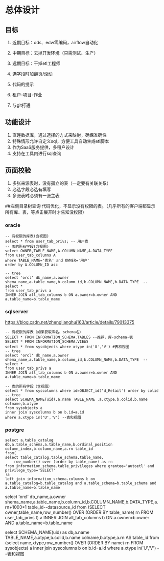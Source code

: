 # 总体设计
## 目标
1. 近期目标：ods、edw零编码，airflow自动化
2. 中期目标：去掉开发环境（只需测试、生产）
3. 远期目标：干掉etl工程师

1. 选字段时加翻页/滚动
2. 代码的提示
3. 租户-项目-作业
4. 与git打通

## 功能设计
1. 直连数据库，通过选择的方式来映射，确保准确性
2. 特殊情形允许自定义sql，方便工具自动生成etl脚本
3. 作为SaaS服务提供，多租户设计
4. 支持在工具内进行sql查询
## 页面校验
1. 多张来源表时，没有孤立的表（一定要有关联关系）
2. 必选字段必选有填写
3. 多张表时必须有一张主表

##左侧目录树查询
代码优化，不显示没有权限的表。（几乎所有的客户端都显示所有库、表，等点击展开时才告知没权限）

### oracle
```
-- 有权限的库表(含视图)
select * from user_tab_privs; -- 用户表
-- 表的所有字段(含视图)
select OWNER,TABLE_NAME,A.COLUMN_NAME,A.DATA_TYPE  
from user_tab_columns A
where TABLE_NAME='表名' and OWNER='用户'
order by A.COLUMN_ID asc

-- tree
select 'orcl' db_name,a.owner shema_name,a.table_name,b.column_id,b.COLUMN_NAME,b.DATA_TYPE  --select *
from user_tab_privs a 
INNER JOIN all_tab_columns b ON a.owner=b.owner AND a.table_name=b.table_name
```
### sqlserver
https://blog.csdn.net/zhenglianghui163/article/details/79013375
```
-- 有权限的库表（如果获取库名、schema名）
SELECT * FROM INFORMATION_SCHEMA.TABLES --推荐，库-schema-表
SELECT * FROM INFORMATION_SCHEMA.VIEWS
select * from sysobjects where xtype in('U','V') #表和视图
-- tree
select 'orcl' db_name,a.owner shema_name,a.table_name,b.column_id,b.COLUMN_NAME,b.DATA_TYPE  --select *
from user_tab_privs a 
INNER JOIN all_tab_columns b ON a.owner=b.owner AND a.table_name=b.table_name

-- 表的所有字段（含视图）
select * from syscolumns where id=OBJECT_id('d_Retail') order by colid
-- tree
select SCHEMA_NAME(uid),a.name TABLE_NAME ,a.xtype,b.colid,b.name colname,b.xtype
from sysobjects a 
inner join syscolumns b on b.id=a.id
where a.xtype in('U','V') --表和视图

```
### postgre
```
select a.table_catalog db,a.table_schema,a.table_name,b.ordinal_position column_index,b.column_name,a.rn table_id
from(
select table_catalog,table_schema,table_name,
	row_number() over (order by table_name) as rn
from information_schema.table_privileges where grantee='autoetl' and privilege_type='SELECT'
)a 
left join information_schema.columns b on a.table_catalog=b.table_catalog and a.table_schema=b.table_schema and a.table_name=b.table_name

```
select 'orcl' db_name,a.owner shema_name,a.table_name,b.column_id,b.COLUMN_NAME,b.DATA_TYPE,a.rn+1000*1 table_id--datasource_id
from (SELECT owner,table_name,row_number() OVER (ORDER BY table_name) rn FROM user_tab_privs t) a 
INNER JOIN all_tab_columns b ON a.owner=b.owner AND a.table_name=b.table_name

select SCHEMA_NAME(uid) as db,a.name TABLE_NAME,a.xtype,b.colid,b.name colname,b.xtype,a.rn AS table_id
from (select name,xtype,row_number() OVER (ORDER BY name) rn FROM sysobjects) a 
inner join syscolumns b on b.id=a.id
where a.xtype in('U','V') --表和视图